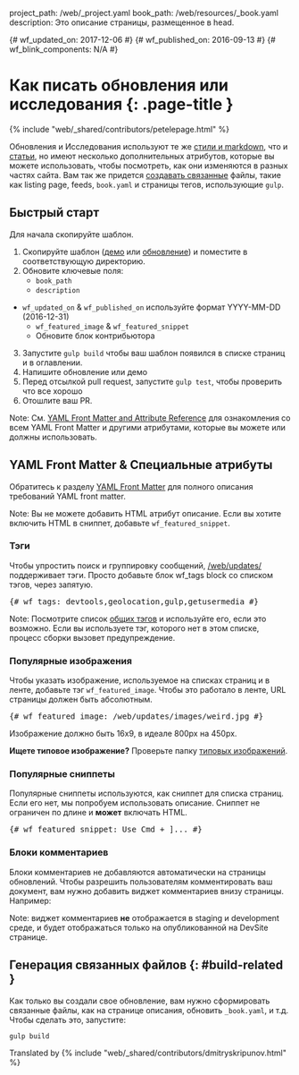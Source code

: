 project_path: /web/_project.yaml
book_path: /web/resources/_book.yaml
description: Это описание страницы, размещенное в head.

{# wf_updated_on: 2017-12-06 #}
{# wf_published_on: 2016-09-13 #}
{# wf_blink_components: N/A #}

# Как писать обновления или исследования {: .page-title }

{% include "web/_shared/contributors/petelepage.html" %}

Обновления и Исследования используют те же [стили и markdown](markdown-syntax),
что и [статьи](writing-an-article), но имеют несколько дополнительных атрибутов,
которые вы можете использовать, чтобы посмотреть, как они изменяются в разных
частях сайта. Вам так же придется [создавать связанные](#build-related) файлы,
такие как listing page, feeds, `book.yaml` и страницы тегов, использующие
`gulp`.

## Быстрый старт

Для начала скопируйте шаблон.

1. Скопируйте шаблон
([демо](https://github.com/google/WebFundamentals/blob/master/src/templates/showcase/_template.md)
или
[обновление](https://github.com/google/WebFundamentals/blob/master/src/templates/updates/_template.md))
и поместите в соответствующую директорию.
2. Обновите ключевые поля: 
    - `book_path`
    - `description`
- `wf_updated_on` & `wf_published_on` используйте формат YYYY-MM-DD
(2016-12-31)
    - `wf_featured_image` & `wf_featured_snippet`
    - Обновите блок контрибьютора
3. Запустите `gulp build` чтобы ваш шаблон появился в списке страниц и в
оглавлении.
4. Напишите обновление или демо
5. Перед отсылкой pull request, запустите `gulp test`, чтобы проверить что все
хорошо
6. Отошлите ваш PR.

Note: См. [YAML Front Matter and Attribute
Reference](/web/resources/yaml-and-attr-reference)
для ознакомления со всем YAML Front Matter и другими атрибутами, которые вы
можете или должны использовать.

## YAML Front Matter & Специальные атрибуты

Обратитесь к разделу [YAML Front Matter](writing-an-article#yaml_front_matter)
для полного описания требований YAML front matter.

Note: Вы не можете добавить HTML атрибут описание. Если вы хотите включить HTML
в сниппет, добавьте `wf_featured_snippet`.

### Тэги

Чтобы упростить поиск и группировку сообщений, [/web/updates/](/web/updates/)
поддерживает тэги. Просто добавьте блок wf_tags block со списком тэгов, через
запятую.

<pre class="prettyprint">
&#123;# wf_tags: devtools,geolocation,gulp,getusermedia #}
</pre>

Note: Посмотрите список [общих
тэгов](https://github.com/google/WebFundamentals/blob/master/src/data/commonTags.json)
и используйте его, если это возможно. Если вы используете тэг, которого нет в
этом списке, процесс сборки вызовет предупреждение.

### Популярные изображения

Чтобы указать изображение, используемое на списках страниц и в ленте, добавьте
тэг `wf_featured_image`. Чтобы это работало в ленте, URL страницы должен быть
абсолютным.

<pre class="prettyprint">
&#123;# wf_featured_image: /web/updates/images/weird.jpg #}
</pre>

Изображение должно быть 16x9, в идеале 800px на 450px.

**Ищете типовое изображение?** Проверьте папку [типовых
изображений](https://github.com/google/WebFundamentals/tree/master/src/content/en/updates/images/generic).

### Популярные сниппеты

Популярные сниппеты используются, как сниппет для списка страниц. Если его нет,
мы попробуем использовать описание. Сниппет не ограничен по длине и **может**
включать HTML.

<pre class="prettyprint">
&#123;# wf_featured_snippet: Use <kbd class='kbd'>Cmd + ]</kbd>... #}
</pre>

### Блоки комментариев

Блоки комментариев не добавляются автоматически на страницы обновлений. Чтобы
разрешить пользователям комментировать ваш документ, вам нужно добавить виджет
комментариев внизу страницы. Например:

Note: виджет комментариев **не** отображается в staging и development среде, и
будет отображаться только на опубликованной на DevSite странице.

## Генерация связанных файлов {: #build-related }

Как только вы создали свое обновление, вам нужно сформировать связанные файлы,
как на странице описания, обновить `_book.yaml`, и т.д. Чтобы сделать это,
запустите:

```
gulp build

```



Translated by
{% include "web/_shared/contributors/dmitryskripunov.html" %}
